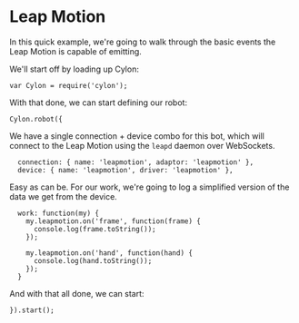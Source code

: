 # Leap Motion

In this quick example, we're going to walk through the basic events the Leap
Motion is capable of emitting.

We'll start off by loading up Cylon:

    var Cylon = require('cylon');

With that done, we can start defining our robot:

    Cylon.robot({

We have a single connection + device combo for this bot, which will connect to
the Leap Motion using the `leapd` daemon over WebSockets.

      connection: { name: 'leapmotion', adaptor: 'leapmotion' },
      device: { name: 'leapmotion', driver: 'leapmotion' },

Easy as can be. For our work, we're going to log a simplified version of the
data we get from the device.

      work: function(my) {
        my.leapmotion.on('frame', function(frame) {
          console.log(frame.toString());
        });

        my.leapmotion.on('hand', function(hand) {
          console.log(hand.toString());
        });
      }

And with that all done, we can start:

    }).start();
